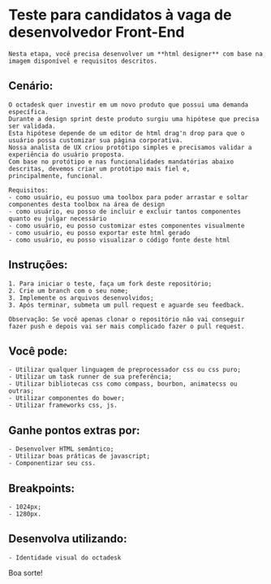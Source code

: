 # Teste para candidatos à vaga de desenvolvedor Front-End

	Nesta etapa, você precisa desenvolver um **html designer** com base na imagem disponível e requisitos descritos.

## Cenário:
	
	O octadesk quer investir em um novo produto que possui uma demanda específica.
	Durante a design sprint deste produto surgiu uma hipótese que precisa ser validada. 
	Esta hipótese depende de um editor de html drag'n drop para que o usuário possa customizar sua página corporativa.
	Nossa analista de UX criou protótipo simples e precisamos validar a experiência do usuário proposta.
	Com base no protótipo e nas funcionalidades mandatórias abaixo descritas, devemos criar um protótipo mais fiel e, 
	principalmente, funcional.

	Requisitos:
	- como usuário, eu possuo uma toolbox para poder arrastar e soltar componentes desta toolbox na área de design
	- como usuário, eu posso de incluir e excluir tantos componentes quanto eu julgar necessário
	- como usuário, eu posso customizar estes componentes visualmente
	- como usuário, eu posso exportar este html gerado
	- como usuário, eu posso visualizar o código fonte deste html

## Instruções:

	1. Para iniciar o teste, faça um fork deste repositório;
	2. Crie um branch com o seu nome;
	3. Implemente os arquivos desenvolvidos;
	3. Após terminar, submeta um pull request e aguarde seu feedback.

	Observação: Se você apenas clonar o repositório não vai conseguir fazer push e depois vai ser mais complicado fazer o pull request.


## Você pode:

	- Utilizar qualquer linguagem de preprocessador css ou css puro;
	- Utilizar um task runner de sua preferência;
	- Utilizar bibliotecas css como compass, bourbon, animatecss ou outras;
	- Utilizar componentes do bower;
	- Utilizar frameworks css, js.


## Ganhe pontos extras por:

	- Desenvolver HTML semântico;
	- Utilizar boas práticas de javascript;
	- Componentizar seu css.


## Breakpoints:

    - 1024px;
    - 1280px.


## Desenvolva utilizando:

	- Identidade visual do octadesk

Boa sorte!
